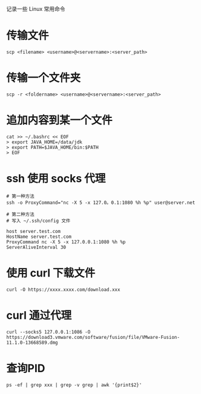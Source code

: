 记录一些 Linux 常用命令
<!-- more -->
# 传输文件
```shell
scp <filename> <username>@<servername>:<server_path>
```
# 传输一个文件夹
```shell
scp -r <foldername> <username>@<servername>:<server_path>
```
# 追加内容到某一个文件
```shell
cat >> ~/.bashrc << EOF
> export JAVA_HOME=/data/jdk
> export PATH=$JAVA_HOME/bin:$PATH
> EOF
```
# ssh 使用 socks 代理
```shell
# 第一种方法
ssh -o ProxyCommand="nc -X 5 -x 127.0。0.1:1080 %h %p" user@server.net

# 第二种方法
# 写入 ~/.ssh/config 文件

host server.test.com
HostName server.test.com
ProxyCommand nc -X 5 -x 127.0.0.1:1080 %h %p
ServerAliveInterval 30
```
# 使用 curl 下载文件
```shell 
curl -O https://xxxx.xxxx.com/download.xxx
```

# curl 通过代理
```shell
curl --socks5 127.0.0.1:1086 -O https://download3.vmware.com/software/fusion/file/VMware-Fusion-11.1.0-13668589.dmg
```

# 查询PID
```shell
ps -ef | grep xxx | grep -v grep | awk '{print$2}'
```
